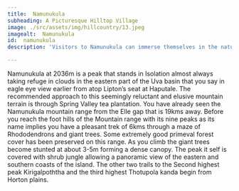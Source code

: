 ```yaml
---
title:  Namunukula
subheading: A Picturesque Hilltop Village
image: ./src/assets/img/hillcountry/13.jpeg
imagealt:  Namunukula
id:  namunukula
description: 'Visitors to Namunukula can immerse themselves in the natural beauty of the area, taking in the rolling hills, verdant tea plantations, and vibrant flora and fauna'

---
```

Namunukula at 2036m is a peak that stands in Isolation almost always taking refuge in clouds in the eastern part of the Uva basin that you say in eagle eye view earlier from atop Lipton’s seat at Haputale.
The recommended approach to this seemingly reluctant and elusive mountain terrain is through Spring Valley tea plantation. You have already seen the Namunukula mountain range from the Elle gap that is 19kms away. Before you reach the foot hills of the Mountain range with its nine peaks as its name implies you have a pleasant trek of 6kms through a maze of Rhododendrons and giant trees. Some extremely good primeval forest cover has been preserved on this range. As you climb the giant trees become stunted at about 3-5m forming a dense canopy. The peak it self is covered with shrub jungle allowing a panoramic view of the eastern and southern coasts of the island.
The other two trails to the Second highest peak Kirigalpoththa and the third highest Thotupola kanda begin from Horton plains.

 